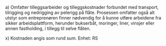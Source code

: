a) Omfatter tilleggsarbeider og tilleggskostnader forbundet med transport, tilrigging og nedrigging av pelerigg på flåte. Prosessen omfatter også alt utstyr som entreprenøren finner nødvendig for å kunne utføre arbeidene fra sikker arbeidsplattform, herunder bukserbåt, moringer, liner, vinsjer eller annen fastholding, i tillegg til selve flåten.

x) Kostnaden angis som rund sum. Enhet: RS

